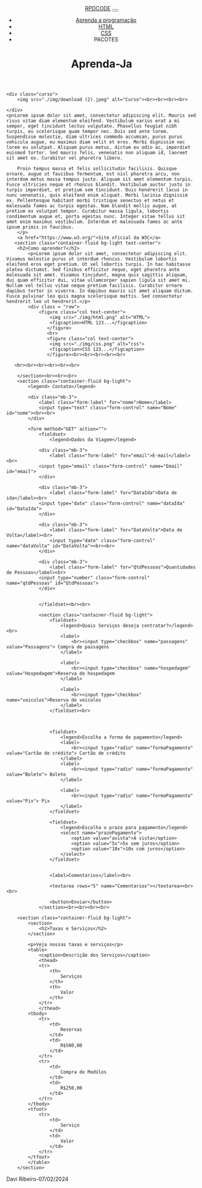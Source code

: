 <!DOCTYPE html>
<html lang="en">
<head>
    <meta charset="UTF-8">
    <meta name="viewport" content="width=device-width, initial-scale=1.0">
    <title>Estudo programação</title>
    <link href="https://cdn.jsdelivr.net/npm/bootstrap@5.3.3/dist/css/bootstrap.min.css" rel="stylesheet" integrity="sha384-QWTKZyjpPEjISv5WaRU9OFeRpok6YctnYmDr5pNlyT2bRjXh0JMhjY6hW+ALEwIH" crossorigin="anonymous">
    <link rel="stylesheet" href="style.css">
</head>
<body>
    <header class="container-fluid p-2 bg-warning text-center">
        <nav class="navbar navbar-expand-lg bg-warning">
            <div class="container-fluid">
              <a class="navbar-brand" href="#">RPDCODE</a>
              <button class="navbar-toggler" type="button" data-bs-toggle="collapse" data-bs-target="#navbarNav" aria-controls="navbarNav" aria-expanded="false" aria-label="Toggle navigation">
                <span class="navbar-toggler-icon"></span>
              </button>
              <div class="collapse navbar-collapse justify-content-end" id="navbarNav">
                <ul class="navbar-nav">
                  <li class="nav-item">
                    <a class="nav-link active" aria-current="page" href="#">Aprenda a programação</a>
                  </li>
                  <li class="nav-item">
                    <a class="nav-link" href="#">HTML</a>
                  </li>
                  <li class="nav-item">
                    <a class="nav-link" href="#">CSS</a>
                  </li>
                  <li class="nav-item">
                    <a class="nav-link disabled" aria-disabled="true">PACOTES</a>
                  </li>
                </ul>
              </div>
            </div>
          </nav>
        <h1>Aprenda-Ja</h1>
    </header>
    
    <div class="curso">
        <img src="./img/download (2).jpeg" alt="Curso"><br><br><br><br>
    
    </div>
    <p>Lorem ipsum dolor sit amet, consectetur adipiscing elit. Mauris sed risus vitae diam elementum eleifend. Vestibulum varius erat a mi semper, eget tincidunt lectus vulputate. Phasellus feugiat nibh turpis, eu scelerisque quam tempor nec. Duis sed ante lorem. Suspendisse molestie, diam ultrices commodo accumsan, purus purus vehicula augue, eu maximus diam velit et eros. Morbi dignissim nec lorem eu volutpat. Aliquam purus metus, dictum eu odio ac, imperdiet euismod tortor. Sed mauris felis, venenatis non aliquam id, laoreet sit amet ex. Curabitur vel pharetra libero.

        Proin tempus massa et felis sollicitudin facilisis. Quisque ornare, augue ut faucibus fermentum, est nisl pharetra arcu, non interdum metus massa tempus justo. Aliquam sit amet elementum turpis. Fusce ultricies neque et rhoncus blandit. Vestibulum auctor justo in turpis imperdiet, et pretium sem tincidunt. Duis hendrerit lacus in nunc venenatis, quis eleifend enim aliquet. Morbi lacinia dignissim ex. Pellentesque habitant morbi tristique senectus et netus et malesuada fames ac turpis egestas. Nam blandit mollis augue, at pretium ex volutpat tempor. Curabitur massa ligula, lobortis condimentum augue et, porta egestas nunc. Integer vitae tellus sit amet enim maximus vestibulum. Interdum et malesuada fames ac ante ipsum primis in faucibus.
        </p>
        <a href="https://www.w3.org/">Site oficial da W3C</a>
       <section class="container-fluid bg-light text-center">
        <h2>Como aprender?</h2>
            <p>Lorem ipsum dolor sit amet, consectetur adipiscing elit. Vivamus molestie purus ut interdum rhoncus. Vestibulum lobortis eleifend eros eget pretium. Ut vel lobortis turpis. In hac habitasse platea dictumst. Sed finibus efficitur neque, eget pharetra ante malesuada sit amet. Vivamus tincidunt, magna quis sagittis aliquam, dui quam efficitur dui, vitae ullamcorper sapien ligula sit amet mi. Nullam vel tellus vitae neque pretium facilisis. Curabitur ornare dapibus tortor in viverra. In dapibus mauris sit amet aliquam dictum. Fusce pulvinar leo quis magna scelerisque mattis. Sed consectetur hendrerit leo ut hendrerit.</p>
            <div class = "row">
                <figure class="col text-center">
                    <img src="./img/html.png" alt="HTML">
                    <figcaption>HTML 123...</figcaption>
                   </figure>
                   <hr>
                   <figure class="col text-center">
                    <img src="./img/css.png" alt="css">
                    <figcaption>CSS 123...</figcaption>
                   </figure><br><br><br><br><br>
        
       <br><br><br><br><br><br>

        </section><br><br><br>    
        <section class="container-fluid bg-light">
            <legend> Contato</legend>

            <div class="mb-3">
                <label class="form-label" for="nome">Nome</label>
                <input type="text" class="form-control" name="Nome" id="nome"><br><br>
            </div>

            <form method="GET" action="">
                <fieldset>
                    <legend>Dados da Viagem</legend>
                    
                <div class="mb-3">
                    <label class="form-label" for="email">E-mail</label><br>
                <input type="email" class="form-control" name="Email" id="email">
                </div>

                <div class="mb-3">
                    <label class="form-label" for="DataIda">Data de ida</label><br>
                <input type="date" class="form-control" name="dataIda" id="DataIda">
                </div>
                
                <div class="mb-3">
                    <label class="form-label" for="DataVolta">Data de Volta</label><br>
                    <input type="date" class="form-control" name="dataVolta" id="DataVolta"><br><br>
                </div>

                <div class="mb-3">
                    <label class="form-label" for="QtdPessoas">Quantidades de Pessoas</label><br>
                <input type="number" class="form-control" name="qtdPessoas" id="QtdPessoas">
                </div>

                
                </fieldset><br><br>
                
                <section class="container-fluid bg-light">
                    <fieldset>
                        <legend>Quais Serviços deseja contratar?</legend><br>
                        <label>
                            <br><input type="checkbox" name="passagens" value="Passagens"> Compra de passagens
                        </label>
                        
                        <label>
                            <br><input type="checkbox" name="hospedagem" value="Hospedagem">Reserva de hospedagem
                        </label>
    
                        <label>
                            <br><input type="checkbox" name="vaiculos">Reserva de veiculos
                        </label>
                    </fieldset><br>
              
            
    
                    <fieldset>
                        <legend>Escolha a forma de pagamento</legend>
                        <label>
                            <br><input type="radio" name="formaPagamento" value="Cartão de crédito"> Cartão de crédito
                        </label>
                        <label>
                            <br><input type="radio" name="formaPagamento" value="Boleto"> Boleto
                        </label>
    
                        <label>
                            <br><input type="radio" name="formaPagamento" value="Pix"> Pix
                        </label>
                    </fieldset>
                    
                    <fieldset>
                        <legend>Escolha o prazo para pagamento</legend>
                        <select name="prazoPagamento">
                            <option value="avista">Á vista</option>
                            <option value="5x">5x sem juros</option>
                            <option value="10x">10x com juros</option>
                        </select>
                    </fieldset>
                    
                    
                    <label>Comentarios</label><br>
                    
                    <textarea rows="5" name="Comentarios"></textarea><br><br>
                    
                    <button>Enviar</button>               
                </section><br><br><br><br>
                
        <section class="container-fluid bg-light">
            <section>
                <h2>Taxas e Serviços</h2>
            </section>
            
            <p>Veja nossas taxas e serviços</p>
            <table>
                <caption>Descrição dos Serviços</caption>
                <thead>
                <tr>
                    <th>
                        Serviços
                    </th>
                    <th>
                        Valor
                    </th>
                </tr>
                </thead>
            <tbody>
                <tr>
                    <td>
                        Reservas
                    </td>
                    <td>
                        R$500,00
                    </td>
                </tr>
                <tr>
                    <td>
                        Compra de Modúlos
                    </td>
                    <td>
                        R$250,00
                    </td>
                </tr>
            </tbody>
            <tfoot>
                <tr>
                    <td>
                        Serviço
                    </td>
                    <td>
                        Valor
                    </td>
                </tr>
            </tfoot>
            </table>
        </section>
<footer class="container-fluid bg-warning">
    <p>Davi Ribeiro-07/02/2024</p
></footer>
<script src="https://cdn.jsdelivr.net/npm/bootstrap@5.3.3/dist/js/bootstrap.bundle.min.js" integrity="sha384-YvpcrYf0tY3lHB60NNkmXc5s9fDVZLESaAA55NDzOxhy9GkcIdslK1eN7N6jIeHz" crossorigin="anonymous"></script>

</body>
</html>
